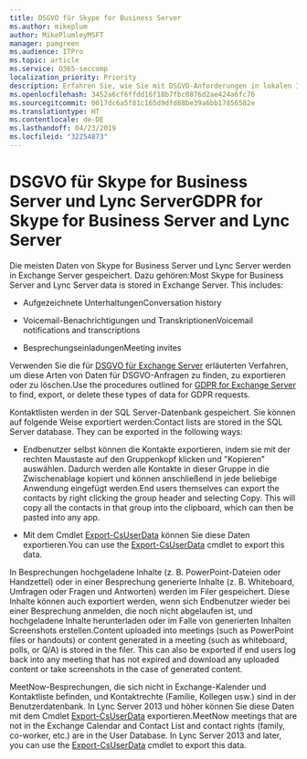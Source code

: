 ```yaml
---
title: DSGVO für Skype for Business Server
ms.author: mikeplum
author: MikePlumleyMSFT
manager: pamgreen
ms.audience: ITPro
ms.topic: article
ms.service: O365-seccomp
localization_priority: Priority
description: Erfahren Sie, wie Sie mit DSGVO-Anforderungen in lokalen Installationen von Skype for Business Server und Lync Server umgehen.
ms.openlocfilehash: 3452a6cf6ffdd16f18b7fbc0876d2ae424a6fc76
ms.sourcegitcommit: 0017dc6a5f81c165d9dfd88be39a6bb17856582e
ms.translationtype: HT
ms.contentlocale: de-DE
ms.lasthandoff: 04/23/2019
ms.locfileid: "32254873"
---
```

# <a name="gdpr-for-skype-for-business-server-and-lync-server"></a><span data-ttu-id="7755a-103">DSGVO für Skype for Business Server und Lync Server</span><span class="sxs-lookup"><span data-stu-id="7755a-103">GDPR for Skype for Business Server and Lync Server</span></span>

<span data-ttu-id="7755a-p101">Die meisten Daten von Skype for Business Server und Lync Server werden in Exchange Server gespeichert. Dazu gehören:</span><span class="sxs-lookup"><span data-stu-id="7755a-p101">Most Skype for Business Server and Lync Server data is stored in Exchange Server. This includes:</span></span>

-   <span data-ttu-id="7755a-106">Aufgezeichnete Unterhaltungen</span><span class="sxs-lookup"><span data-stu-id="7755a-106">Conversation history</span></span>

-   <span data-ttu-id="7755a-107">Voicemail-Benachrichtigungen und Transkriptionen</span><span class="sxs-lookup"><span data-stu-id="7755a-107">Voicemail notifications and transcriptions</span></span>

-   <span data-ttu-id="7755a-108">Besprechungseinladungen</span><span class="sxs-lookup"><span data-stu-id="7755a-108">Meeting invites</span></span>

<span data-ttu-id="7755a-109">Verwenden Sie die für [DSGVO für Exchange Server](gdpr-for-exchange-server.md) erläuterten Verfahren, um diese Arten von Daten für DSGVO-Anfragen zu finden, zu exportieren oder zu löschen.</span><span class="sxs-lookup"><span data-stu-id="7755a-109">Use the procedures outlined for [GDPR for Exchange Server](gdpr-for-exchange-server.md) to find, export, or delete these types of data for GDPR requests.</span></span>

<span data-ttu-id="7755a-p102">Kontaktlisten werden in der SQL Server-Datenbank gespeichert. Sie können auf folgende Weise exportiert werden:</span><span class="sxs-lookup"><span data-stu-id="7755a-p102">Contact lists are stored in the SQL Server database. They can be exported in the following ways:</span></span>

-   <span data-ttu-id="7755a-p103">Endbenutzer selbst können die Kontakte exportieren, indem sie mit der rechten Maustaste auf den Gruppenkopf klicken und "Kopieren" auswählen. Dadurch werden alle Kontakte in dieser Gruppe in die Zwischenablage kopiert und können anschließend in jede beliebige Anwendung eingefügt werden.</span><span class="sxs-lookup"><span data-stu-id="7755a-p103">End users themselves can export the contacts by right clicking the group header and selecting Copy. This will copy all the contacts in that group into the clipboard, which can then be pasted into any app.</span></span>

-   <span data-ttu-id="7755a-114">Mit dem Cmdlet [Export-CsUserData](https://docs.microsoft.com/de-DE/powershell/module/skype/export-csuserdata) können Sie diese Daten exportieren.</span><span class="sxs-lookup"><span data-stu-id="7755a-114">You can use the [Export-CsUserData](https://docs.microsoft.com/de-DE/powershell/module/skype/export-csuserdata) cmdlet to export this data.</span></span>

<span data-ttu-id="7755a-p104">In Besprechungen hochgeladene Inhalte (z. B. PowerPoint-Dateien oder Handzettel) oder in einer Besprechung generierte Inhalte (z. B. Whiteboard, Umfragen oder Fragen und Antworten) werden im Filer gespeichert. Diese Inhalte können auch exportiert werden, wenn sich Endbenutzer wieder bei einer Besprechung anmelden, die noch nicht abgelaufen ist, und hochgeladene Inhalte herunterladen oder im Falle von generierten Inhalten Screenshots erstellen.</span><span class="sxs-lookup"><span data-stu-id="7755a-p104">Content uploaded into meetings (such as PowerPoint files or handouts) or content generated in a meeting (such as whiteboard, polls, or Q/A) is stored in the filer. This can also be exported if end users log back into any meeting that has not expired and download any uploaded content or take screenshots in the case of generated content.</span></span>

<span data-ttu-id="7755a-p105">MeetNow-Besprechungen, die sich nicht in Exchange-Kalender und Kontaktliste befinden, und Kontaktrechte (Familie, Kollegen usw.) sind in der Benutzerdatenbank. In Lync Server 2013 und höher können Sie diese Daten mit dem Cmdlet [Export-CsUserData](https://docs.microsoft.com/de-DE/powershell/module/skype/export-csuserdata) exportieren.</span><span class="sxs-lookup"><span data-stu-id="7755a-p105">MeetNow meetings that are not in the Exchange Calendar and Contact List and contact rights (family, co-worker, etc.) are in the User Database. In Lync Server 2013 and later, you can use the [Export-CsUserData](https://docs.microsoft.com/de-DE/powershell/module/skype/export-csuserdata) cmdlet to export this data.</span></span>

